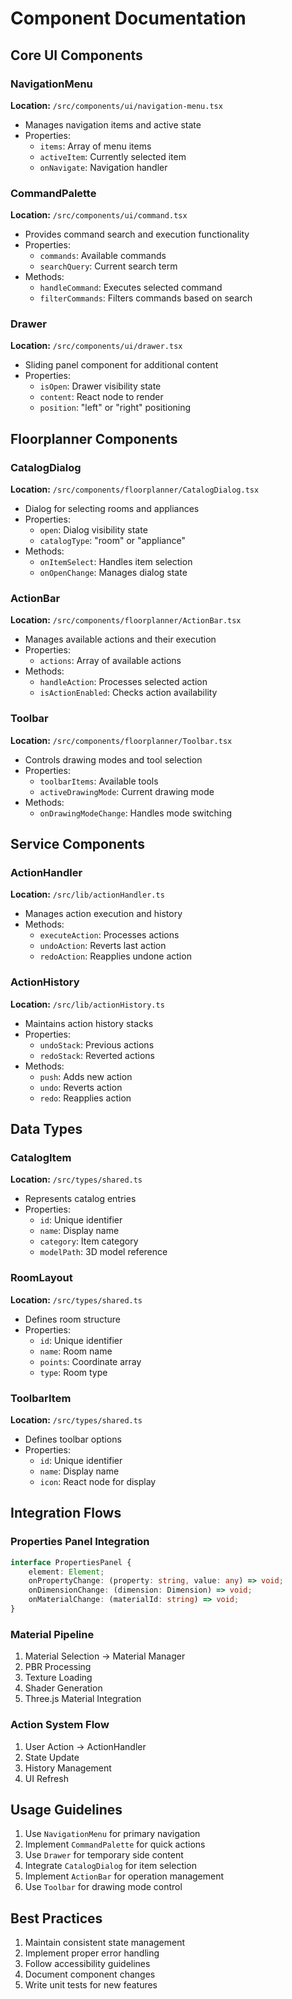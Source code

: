 # Component Documentation

## Core UI Components

### NavigationMenu
**Location:** `/src/components/ui/navigation-menu.tsx`
- Manages navigation items and active state
- Properties:
  - `items`: Array of menu items
  - `activeItem`: Currently selected item
  - `onNavigate`: Navigation handler

### CommandPalette
**Location:** `/src/components/ui/command.tsx`
- Provides command search and execution functionality
- Properties:
  - `commands`: Available commands
  - `searchQuery`: Current search term
- Methods:
  - `handleCommand`: Executes selected command
  - `filterCommands`: Filters commands based on search

### Drawer
**Location:** `/src/components/ui/drawer.tsx`
- Sliding panel component for additional content
- Properties:
  - `isOpen`: Drawer visibility state
  - `content`: React node to render
  - `position`: "left" or "right" positioning

## Floorplanner Components

### CatalogDialog
**Location:** `/src/components/floorplanner/CatalogDialog.tsx`
- Dialog for selecting rooms and appliances
- Properties:
  - `open`: Dialog visibility state
  - `catalogType`: "room" or "appliance"
- Methods:
  - `onItemSelect`: Handles item selection
  - `onOpenChange`: Manages dialog state

### ActionBar
**Location:** `/src/components/floorplanner/ActionBar.tsx`
- Manages available actions and their execution
- Properties:
  - `actions`: Array of available actions
- Methods:
  - `handleAction`: Processes selected action
  - `isActionEnabled`: Checks action availability

### Toolbar
**Location:** `/src/components/floorplanner/Toolbar.tsx`
- Controls drawing modes and tool selection
- Properties:
  - `toolbarItems`: Available tools
  - `activeDrawingMode`: Current drawing mode
- Methods:
  - `onDrawingModeChange`: Handles mode switching

## Service Components

### ActionHandler
**Location:** `/src/lib/actionHandler.ts`
- Manages action execution and history
- Methods:
  - `executeAction`: Processes actions
  - `undoAction`: Reverts last action
  - `redoAction`: Reapplies undone action

### ActionHistory
**Location:** `/src/lib/actionHistory.ts`
- Maintains action history stacks
- Properties:
  - `undoStack`: Previous actions
  - `redoStack`: Reverted actions
- Methods:
  - `push`: Adds new action
  - `undo`: Reverts action
  - `redo`: Reapplies action

## Data Types

### CatalogItem
**Location:** `/src/types/shared.ts`
- Represents catalog entries
- Properties:
  - `id`: Unique identifier
  - `name`: Display name
  - `category`: Item category
  - `modelPath`: 3D model reference

### RoomLayout
**Location:** `/src/types/shared.ts`
- Defines room structure
- Properties:
  - `id`: Unique identifier
  - `name`: Room name
  - `points`: Coordinate array
  - `type`: Room type

### ToolbarItem
**Location:** `/src/types/shared.ts`
- Defines toolbar options
- Properties:
  - `id`: Unique identifier
  - `name`: Display name
  - `icon`: React node for display

## Integration Flows

### Properties Panel Integration
```typescript
interface PropertiesPanel {
    element: Element;
    onPropertyChange: (property: string, value: any) => void;
    onDimensionChange: (dimension: Dimension) => void;
    onMaterialChange: (materialId: string) => void;
}
```

### Material Pipeline
1. Material Selection → Material Manager
2. PBR Processing
3. Texture Loading
4. Shader Generation
5. Three.js Material Integration

### Action System Flow
1. User Action → ActionHandler
2. State Update
3. History Management
4. UI Refresh

## Usage Guidelines

1. Use `NavigationMenu` for primary navigation
2. Implement `CommandPalette` for quick actions
3. Use `Drawer` for temporary side content
4. Integrate `CatalogDialog` for item selection
5. Implement `ActionBar` for operation management
6. Use `Toolbar` for drawing mode control

## Best Practices

1. Maintain consistent state management
2. Implement proper error handling
3. Follow accessibility guidelines
4. Document component changes
5. Write unit tests for new features
